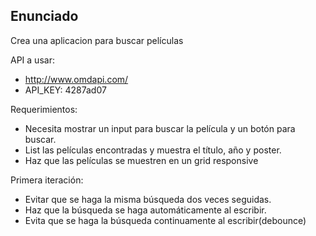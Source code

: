 ## Enunciado

Crea una aplicacion para buscar películas

API a usar:

- http://www.omdapi.com/
- API_KEY: 4287ad07

Requerimientos:

- Necesita mostrar un input para buscar la película y un botón para buscar.
- List las películas encontradas y muestra el título, año y poster.
- Haz que las películas se muestren en un grid responsive

Primera iteración:

- Evitar que se haga la misma búsqueda dos veces seguidas.
- Haz que la búsqueda se haga automáticamente al escribir.
- Evita que se haga la búsqueda continuamente al escribir(debounce)
